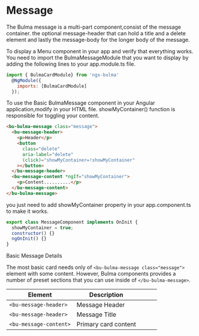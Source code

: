 # Message

The Bulma message is a multi-part component,consist of the message container.
the optional message-header that can hold a title and a delete element and lastly
the message-body for the longer body of the message.

To display a Menu component in your app and verify that everything works.
You need to import the BulmaMessageModule that you want to display by adding the following lines to your app.module.ts file.

```javascript
import { BulmaCardModule} from 'ngx-bulma'
  @NgModule({
    imports: [BulmaCardModule]
  });
```

To use the Basic BulmaMessage component in your Angular application,modify in your HTML file.
showMyContainer() function is responsible for toggling your content.

```html
<bu-bulma-message class="message">
  <bu-message-header>
    <p>Header</p>
    <button
      class="delete"
      aria-label="delete"
      (click)="showMyContainer=!showMyContainer"
    ></button>
  </bu-message-header>
  <bu-message-content *ngIf="showMyContainer">
    <p>Content..........</p>
  </bu-message-content>
</bu-bulma-message>
```

you just need to add showMyContainer property in your app.component.ts to make it works.

```javascript
export class MessageComponent implements OnInit {
  showMyContainer = true;
  constructor() {}
  ngOnInit() {}
}
```

Basic Message Details

The most basic card needs only of `<bu-bulma-message class="message">` element with some content. However, Bulma components provides a number of preset sections that you can use inside of `</bu-bulma-message>`.

| Element                | Description          |     |     |     |
| ---------------------- | -------------------- | --- | --- | --- |
| `<bu-message-header>`  | Message Header       |     |     |     |
| `<bu-message-header>`  | Message Title        |     |     |     |
| `<bu-message-content>` | Primary card content |     |     |     |
